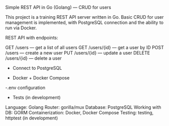 Simple REST API in Go (Golang) — CRUD for users

This project is a training REST API server written in Go. Basic CRUD for user management is implemented, with PostgreSQL connection and the ability to run via Docker.

REST API with endpoints:

GET /users — get a list of all users
GET /users/{id} — get a user by ID
POST /users — create a new user
PUT /users/{id} — update a user
DELETE /users/{id} — delete a user

- Connect to PostgreSQL

- Docker + Docker Compose

-.env configuration

- Tests (in development)

Language: Golang
Router:  gorilla/mux 
Database: PostgreSQL
Working with DB: GORM
Containerization: Docker, Docker Compose
Testing: testing, httptest (in development)